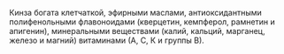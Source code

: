 Кинза богата клетчаткой, эфирными маслами, антиоксидантными полифенольными флавоноидами (кверцетин, кемпферол, рамнетин и апигенин), минеральными веществами (калий, кальций, марганец, железо и магний) витаминами (А, С, К и группы В).
